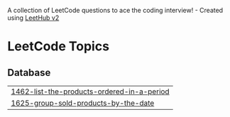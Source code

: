 A collection of LeetCode questions to ace the coding interview! - Created using [LeetHub v2](https://github.com/arunbhardwaj/LeetHub-2.0)

<!---LeetCode Topics Start-->
# LeetCode Topics
## Database
|  |
| ------- |
| [1462-list-the-products-ordered-in-a-period](https://github.com/kousalyaa13/SQL50_v2/tree/master/1462-list-the-products-ordered-in-a-period) |
| [1625-group-sold-products-by-the-date](https://github.com/kousalyaa13/SQL50_v2/tree/master/1625-group-sold-products-by-the-date) |
<!---LeetCode Topics End-->